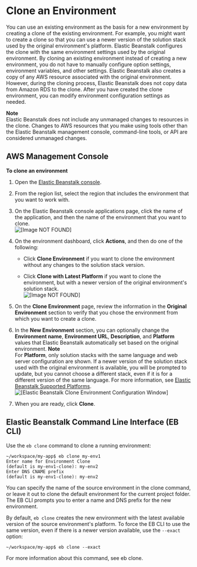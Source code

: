 # Clone an Environment<a name="using-features.managing.clone"></a>

You can use an existing environment as the basis for a new environment by creating a clone of the existing environment\. For example, you might want to create a clone so that you can use a newer version of the solution stack used by the original environment's platform\. Elastic Beanstalk configures the clone with the same environment settings used by the original environment\. By cloning an existing environment instead of creating a new environment, you do not have to manually configure option settings, environment variables, and other settings\. Elastic Beanstalk also creates a copy of any AWS resource associated with the original environment\. However, during the cloning process, Elastic Beanstalk does not copy data from Amazon RDS to the clone\. After you have created the clone environment, you can modify environment configuration settings as needed\.

**Note**  
Elastic Beanstalk does not include any unmanaged changes to resources in the clone\. Changes to AWS resources that you make using tools other than the Elastic Beanstalk management console, command\-line tools, or API are considered unmanaged changes\.

## AWS Management Console<a name="using-features.managing.clone.CON"></a>

**To clone an environment**

1. Open the [Elastic Beanstalk console](https://console.aws.amazon.com/elasticbeanstalk)\.

1. From the region list, select the region that includes the environment that you want to work with\.

1. On the Elastic Beanstalk console applications page, click the name of the application, and then the name of the environment that you want to clone\.  
![\[Image NOT FOUND\]](http://docs.aws.amazon.com/elasticbeanstalk/latest/dg/images/aeb-app-page-env.png)

1. On the environment dashboard, click **Actions**, and then do one of the following: 

   + Click **Clone Environment** if you want to clone the environment without any changes to the solution stack version\.

   + Click **Clone with Latest Platform** if you want to clone the environment, but with a newer version of the original environment's solution stack\.  
![\[Image NOT FOUND\]](http://docs.aws.amazon.com/elasticbeanstalk/latest/dg/images/aeb-env-dashboard-action.png)

1. On the **Clone Environment** page, review the information in the **Original Environment** section to verify that you chose the environment from which you want to create a clone\.

1. In the **New Environment** section, you can optionally change the **Environment name**, **Environment URL**, **Description**, and **Platform** values that Elastic Beanstalk automatically set based on the original environment\.
**Note**  
For **Platform**, only solution stacks with the same language and web server configuration are shown\. If a newer version of the solution stack used with the original environment is available, you will be prompted to update, but you cannot choose a different stack, even if it is for a different version of the same language\. For more information, see [Elastic Beanstalk Supported Platforms](concepts.platforms.md)\.  
![\[Elastic Beanstalk Clone Environment Configuration Window\]](http://docs.aws.amazon.com/elasticbeanstalk/latest/dg/images/aeb-env-clone-env-latest.png)

1. When you are ready, click **Clone**\.

## Elastic Beanstalk Command Line Interface \(EB CLI\)<a name="using-features.managing.clone.CLI"></a>

Use the `eb clone` command to clone a running environment:

```
~/workspace/my-app$ eb clone my-env1
Enter name for Environment Clone
(default is my-env1-clone): my-env2
Enter DNS CNAME prefix
(default is my-env1-clone): my-env2
```

You can specify the name of the source environment in the clone command, or leave it out to clone the default environment for the current project folder\. The EB CLI prompts you to enter a name and DNS prefix for the new environment\.

By default, `eb clone` creates the new environment with the latest available version of the source environment's platform\. To force the EB CLI to use the same version, even if there is a newer version available, use the `--exact` option:

```
~/workspace/my-app$ eb clone --exact
```

For more information about this command, see eb clone\.